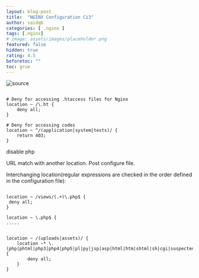 ```yaml
---
layout: blog-post
title:  "NGINX Configuration Ci3"
author: saidqb
categories: [ .nginx ]
tags: [.nginx]
# image: assets/images/placeholder.png
featured: false
hidden: true
rating: 4.5
beforetoc: ""
toc: grue
---
```


![source](https://gist.github.com/yidas/30a611449992b0fac173267951e5f17f)
```

# Deny for accessing .htaccess files for Nginx
location ~ /\.ht {
	deny all;
}

# Deny for accessing codes
location ~ ^/(application|system|tests)/ {
	return 403;
}

```

disable php


URL match with another location. Post configure file.

Interchanging location(regular expressions are checked in the order defined in the configuration file):


```

location ~ /views/(.+)\.php$ {
 deny all;
}

location ~ \.php$ {
.....


```



```
location ~ /(uploads|assets)/ {
    location ~* \.(php|phtml|php3|php4|php5|pl|py|jsp|asp|html|htm|shtml|sh|cgi|suspected)$ {
        deny all;
    }
}

```